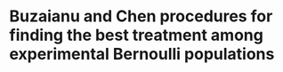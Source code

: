 # Buzaianu and Chen procedures for finding the best treatment among experimental Bernoulli populations


